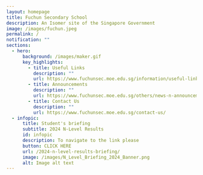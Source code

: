 ```yaml
---
layout: homepage
title: Fuchun Secondary School
description: An Isomer site of the Singapore Government
image: /images/fuchun.jpeg
permalink: /
notification: ""
sections:
  - hero:
      background: /images/maker.gif
      key_highlights:
        - title: Useful Links
          description: ""
          url: https://www.fuchunsec.moe.edu.sg/information/useful-links
        - title: Announcements
          description: ""
          url: https://www.fuchunsec.moe.edu.sg/others/news-n-announcements/
        - title: Contact Us
          description: ""
          url: https://www.fuchunsec.moe.edu.sg/contact-us/
  - infopic:
      title: Student's briefing
      subtitle: 2024 N-Level Results
      id: infopic
      description: To navigate to the link please
      button: CLICK HERE
      url: /2024-n-level-results-briefing/
      image: /images/N_Level_Briefing_2024_Banner.png
      alt: Image alt text
---
```

